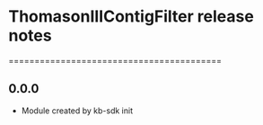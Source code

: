# ThomasonIIIContigFilter release notes
=========================================

0.0.0
-----
* Module created by kb-sdk init

